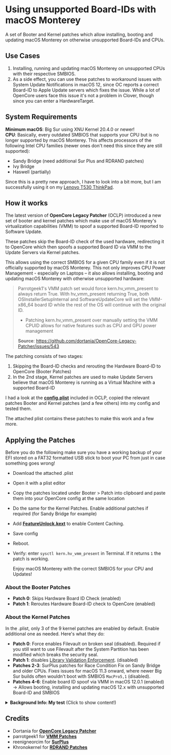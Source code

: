# Using unsupported Board-IDs with macOS Monterey
A set of Booter and Kernel patches which allow installing, booting and updating macOS Monterey on otherwise unsupported Board-IDs and CPUs.

## Use Cases
1.  Installing, running and updating macOS Monterey on unsupported CPUs with their respective SMBIOS.
2. As a side effect, you can use these patches to workaround issues with System Update Notifications in macOS 12, since OC reports a correct Board-ID to Apple Update servers which fixes the issue. While a lot of OpenCore users face this issue it's not a problem in Clover, though since you can enter a HardwareTarget.

## System Requirements
**Minimum macOS**: Big Sur using XNU Kernel 20.4.0 or newer!</br>
**CPU**: Basically, every outdated SMBIOS that supports your CPU but is no longer supported by macOS Monterey. This affects processors of the following Intel CPU families (newer ones don't need this since they are still supported):

- Sandy Bridge (need additional Sur Plus and RDRAND patches)
- Ivy Bridge
- Haswell (partially)

Since this is a pretty new approach, I have to look into a bit more, but I am successfully using it on my [Lenovo T530 ThinkPad](https://github.com/5T33Z0/Lenovo-T530-Hackinosh-OpenCore). 

## How it works
The latest version of **OpenCore Legacy Patcher** (OCLP) introduced a new set of booter and kernel patches which make use of macOS Monterey's virtualization capabilities (VMM) to spoof a supported Board-ID reported to Software Update.

These patches skip the Board-ID check of the used hardware, redirecting it to OpenCore which then spoofs a supported Board ID via VMM to the Update Servers via Kernel patches.

This allows using the correct SMBIOS for a given CPU family even if it is not officially supported by macOS Monterey. This not only improves CPU Power Management - especially on Laptops – it also allows installing, booting and updating macOS Monterey with otherwise unsupported hardware:

> Parrotgeek1's VMM patch set would force kern.hv_vmm_present to always return True. With hv_vmm_present returning True, both OSInstallerSetupInternal and SoftwareUpdateCore will set the VMM-x86_64 board ID while the rest of the OS will continue with the original ID.
>
> - Patching kern.hv_vmm_present over manually setting the VMM CPUID allows for native features such as CPU and GPU power management
>
> **Source**: https://github.com/dortania/OpenCore-Legacy-Patcher/issues/543

The patching consists of two stages:

1. Skipping the Board-ID checks and rerouting the Hardware Board-ID to OpenCore (Booter Patches)
2. In the 2nd stage, Kernel patches are used to make Update Servers believe that macOS Monterey is running as a Virtual Machine with a supported Board-ID

I had a look at the [**config.plist**](https://github.com/dortania/OpenCore-Legacy-Patcher/blob/4a8f61a01da72b38a4b2250386cc4b497a31a839/payloads/Config/config.plist) included in OCLP, copied the relevant patches Booter and Kernel patches (and a few others) into my config and tested them.

The attached plist contains these patches to make this work and a few more.

## Applying the Patches
Before you do the following make sure you have a working backup of your EFI stored on a FAT32 formatted USB stick to boot your PC from just in case something goes wrong!

- Download the attached .plist
- Open it with a plist editor
- Copy the patches located under Booter > Patch into clipboard and paste them into your OpenCore config at the same location
- Do the same for the Kernel Patches. Enable additional patches if required (for Sandy Bridge for example)
- Add [**FeatureUnlock.kext**](https://github.com/acidanthera/FeatureUnlock) to enable Content Caching.
- Save config
- Reboot.
- Verify: enter `sysctl kern.hv_vmm_present` in Terminal. If it returns `1` the patch is working.

  Enjoy macOS Monterey with the correct SMBIOS for your CPU and Updates!

### About the Booter Patches
- **Patch 0**: Skips Hardware Board ID Check (enabled)
- **Patch 1**: Reroutes Hardware Board-ID check to OpenCore (enabled)

### About the Kernel Patches
In the .plist, only 3 of the 9 kernel patches are enabled by default. Enable additional one as needed. Here's what they do:

- **Patch 0**: Force enables Filevault on broken seal (disabled). Required if you still want to use Filevault after the System Partition has been modified which breaks the security seal.
- **Patch 1**: disables [Library Validation Enforcement](https://www.naut.ca/blog/2020/11/13/forbidden-commands-to-liberate-macos/). (disabled)
- **Patches 2-3**: SurPlus patches for Race Condition Fix on Sandy Bridge and older CPUs. Fixes issues for macOS 11.3 onward, where newer Big Sur builds often wouldn't boot with SMBIOS `MacPro5,1` (disabled).
- **Patches 4-6**: Enable board ID spoof via VMM in macOS 12.0.1 (enabled) &rarr; Allows booting, installing and updating macOS 12.x with unsupported Board-ID and SMBIOS

<details>
<summary><strong>Background Info: My test</strong> (Click to show content!)</summary>

## Testing the Patches

I tested these patches on my Lenovo T530 Notebook, using an Ivy Bridge CPU with `MacBookPro10,1` SMBIOS, which is officially not compatible with macOS Monterey. After rebooting, the system started without using `-no_compat_check` boot-arg, as you can see here:

![Proof01](https://user-images.githubusercontent.com/76865553/139529766-87daac84-126e-4dfc-ac1d-37e4730e0bbf.png)

Terminal shows the currently used Board-ID which belongs to the `MacBookPro10,1` SMBIOS as you can see in Clover Configurator. Usually, running macOS would require using `MacBookPro11,4` which uses a different Board-ID as you can see in the Clover Configurator snippet:

![Proof02](https://user-images.githubusercontent.com/76865553/139529778-6f82306a-22db-43dd-b594-c863af6e4ddd.png)
  
Next, I checked for updates and was offered macOS 12.1 beta:

![Proof03](https://user-images.githubusercontent.com/76865553/139529788-d8ca770e-f8c2-49a8-a44e-908137f5e45c.png)
  
Which I installed…
  
![Proof04](https://user-images.githubusercontent.com/76865553/139529792-d92e52d3-5f91-4044-b788-730d603327b3.png)

Installation went smoothly and macOS 12.1 booted without issues:

![About](https://user-images.githubusercontent.com/76865553/139529802-3ea61297-7c7b-4369-8c21-4160b437f1a6.png)
</details>

## Credits
- Dortania for [**OpenCore Legacy Patcher**](https://github.com/dortania/OpenCore-Legacy-Patcher)
- parrotgeek1 for [**VMM Patches**](https://github.com/dortania/OpenCore-Legacy-Patcher/blob/4a8f61a01da72b38a4b2250386cc4b497a31a839/payloads/Config/config.plist#L1222-L1281)
- reenigneorcim for [**SurPlus**](https://github.com/reenigneorcim/SurPlus)
- Khronokernel for [**RDRAND Patches**](https://github.com/dortania/OpenCore-Legacy-Patcher/commit/c6b3aaaeb78d56f98a94d7991fd3019190b48dd3)
